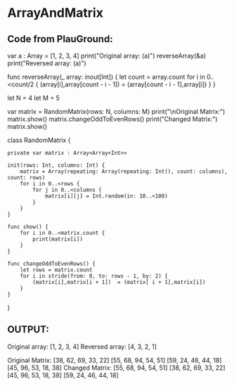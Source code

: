 # ArrayAndMatrix
## Code from PlauGround:

var a : Array = [1, 2, 3, 4]
print("Original array: \(a)")
reverseArray(&a)
print("Reversed array: \(a)")

func reverseArray(_ array: inout[Int]) {
    let count = array.count
    for i in 0..<count/2 {
       (array[i],array[count - i - 1])  = (array[count - i - 1],array[i])
    }
}

let N = 4
let M = 5

var matrix = RandomMatrix(rows: N, columns: M)
print("\nOriginal Matrix:")
matrix.show()
matrix.changeOddToEvenRows()
print("Changed Matrix:")
matrix.show()

class RandomMatrix {
    
    private var matrix : Array<Array<Int>>
    
    init(rows: Int, columns: Int) {
        matrix = Array(repeating: Array(repeating: Int(), count: columns), count: rows)
        for i in 0..<rows {
            for j in 0..<columns {
                matrix[i][j] = Int.random(in: 10..<100)
            }
        }
    }
    
    func show() {
        for i in 0..<matrix.count {
            print(matrix[i])
        }
    }
    
    func changeOddToEvenRows() {
        let rows = matrix.count
        for i in stride(from: 0, to: rows - 1, by: 2) {
            (matrix[i],matrix[i + 1])  = (matrix[ i + 1],matrix[i])
        }
    }
}




## OUTPUT:
Original array: [1, 2, 3, 4]
Reversed array: [4, 3, 2, 1]

Original Matrix:
[38, 62, 69, 33, 22]
[55, 68, 94, 54, 51]
[59, 24, 46, 44, 18]
[45, 96, 53, 18, 38]
Changed Matrix:
[55, 68, 94, 54, 51]
[38, 62, 69, 33, 22]
[45, 96, 53, 18, 38]
[59, 24, 46, 44, 18]
